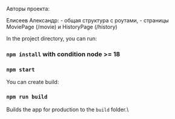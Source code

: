 
Авторы проекта:

Елисеев Александр: 
    - общая структура с роутами, 
    - страницы MoviePage (/movie) и HistoryPage (/history)


In the project directory, you can run:

### `npm install` with condition node >= 18
### `npm start`

You can create build:
### `npm run build`

Builds the app for production to the `build` folder.\

